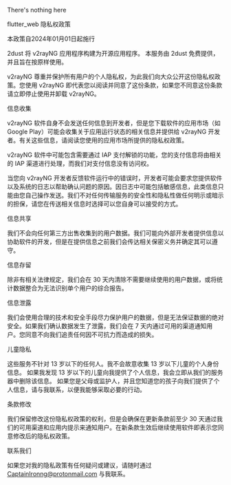 There's nothing here



flutter_web 隐私权政策

本政策自2024年01月01日起施行

2dust 将 v2rayNG 应用程序构建为开源应用程序。 本服务由 2dust 免费提供，并且旨在按原样使用。

v2rayNG 尊重并保护所有用户的个人隐私权，为此我们向大众公开这份隐私权政策。您使用 v2rayNG 即代表您以阅读并同意了这份条款，如果您不同意这份条款请立即停止使用并卸载 v2rayNG。

信息收集

v2rayNG 软件自身不会发送任何信息到开发者，但是您下载软件的应用市场（如 Google Play）可能会收集关于应用运行状态的相关信息并提供给 v2rayNG 开发者。有关这些信息，请阅读您使用的应用市场所提供的隐私权政策。

v2rayNG 软件中可能包含需要通过 IAP 支付解锁的功能，您的支付信息将由相关的 IAP 渠道进行处理，而我们对支付信息没有访问权。

当您向 v2rayNG 开发者反馈软件运行中的错误时，开发者可能会要求您提供软件以及系统的日志以帮助确认问题的原因。因日志中可能包括敏感信息，此类信息只能由您自己操作发送。我们不对任何传输服务的安全性和隐私性做任何明示或暗示的担保，请您在传送相关信息时选择可以您自身可以接受的方式。

信息共享

我们不会向任何第三方出售收集到的用户数据。我们可能向外部开发者提供信息以协助软件的开发，但是在提供信息之前我们会传达相关保密义务并确定其可以遵守。

信息存留

除非有相关法律规定，我们会在 30 天内清除不需要继续使用的用户数据，或将统计数据整合为无法识别单个用户的综合报告。

信息泄露

我们会使用合理的技术和安全手段尽力保护用户的数据，但是无法保证数据的绝对安全。如果我们确认数据发生了泄露，我们会在 7 天内通过可用的渠道通知用户。您同意不向我们追责任何因不可抗力而造成的损失。

儿童隐私

这些服务不针对 13 岁以下的任何人。我不会故意收集 13 岁以下儿童的个人身份信息。 如果我发现 13 岁以下的儿童向我提供了个人信息，我会立即从我们的服务器中删除该信息。 如果您是父母或监护人，并且您知道您的孩子向我们提供了个人信息，请与我联系，以便我能够采取必要的行动。

条款修改

我们保留修改这份隐私权政策的权利，但是会确保在更新条款前至少 30 天通过我们的可用渠道和应用内提示来通知用户。在新条款生效后继续使用软件即表示您同意修改后的隐私权政策。

联系我们

如果您对我的隐私政策有任何疑问或建议，请随时通过 CaptainIronng@protonmail.com 与我联系。


